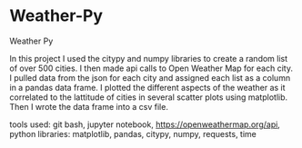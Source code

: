 # Weather-Py
Weather Py

In this project I used the citypy and numpy libraries to create a random list of over 500 cities. I then made api calls to Open Weather Map
for each city. I pulled data from the json for each city and assigned each list as a column in a pandas data frame. I plotted the different aspects of the weather as it correlated to the lattitude of cities in several scatter plots using matplotlib. Then I wrote the data frame into a csv file.

tools used: git bash, jupyter notebook, https://openweathermap.org/api, python libraries: matplotlib, pandas, citypy, numpy, requests, time 
